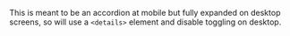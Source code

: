 This is meant to be an accordion at mobile but fully expanded on desktop screens, so will use a `<details>` element and disable toggling on desktop.

